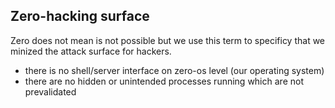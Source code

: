## Zero-hacking surface

Zero does not mean is not possible but we use this term to specificy that we minized the attack surface for hackers.

- there is no shell/server interface on zero-os level (our operating system)
- there are no hidden or unintended processes running which are not prevalidated

